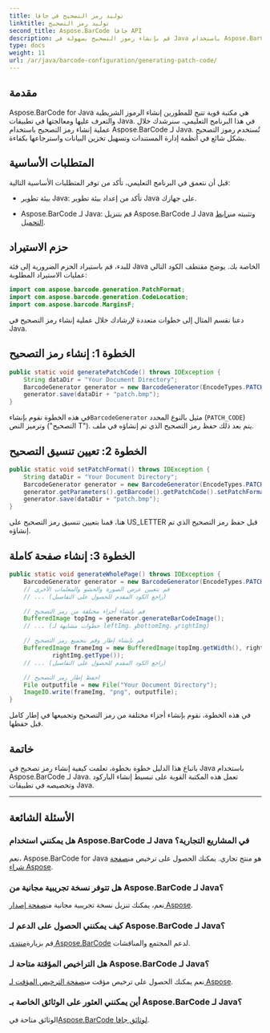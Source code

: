 ```yaml
---
title: توليد رمز التصحيح في جافا
linktitle: توليد رمز التصحيح
second_title: Aspose.BarCode جافا API
description: قم بإنشاء رموز التصحيح بسهولة في Java باستخدام Aspose.BarCode. اتبع دليلنا خطوة بخطوة لإنشاء الباركود بكفاءة.
type: docs
weight: 11
url: /ar/java/barcode-configuration/generating-patch-code/
---
```


## مقدمة

Aspose.BarCode for Java هي مكتبة قوية تتيح للمطورين إنشاء الرموز الشريطية والتعرف عليها ومعالجتها في تطبيقات Java. في هذا البرنامج التعليمي، سنرشدك خلال عملية إنشاء رمز التصحيح باستخدام Aspose.BarCode لـ Java. تُستخدم رموز التصحيح بشكل شائع في أنظمة إدارة المستندات وتسهيل تخزين البيانات واسترجاعها بكفاءة.

## المتطلبات الأساسية

قبل أن نتعمق في البرنامج التعليمي، تأكد من توفر المتطلبات الأساسية التالية:

- بيئة تطوير Java: تأكد من إعداد بيئة تطوير Java على جهازك.

-  Aspose.BarCode لـ Java: قم بتنزيل Aspose.BarCode لـ Java وتثبيته من[رابط التحميل](https://releases.aspose.com/barcode/java/).

## حزم الاستيراد

للبدء، قم باستيراد الحزم الضرورية إلى فئة Java الخاصة بك. يوضح مقتطف الكود التالي عمليات الاستيراد المطلوبة:

```java
import com.aspose.barcode.generation.PatchFormat;
import com.aspose.barcode.generation.CodeLocation;
import com.aspose.barcode.MarginsF;
```

دعنا نقسم المثال إلى خطوات متعددة لإرشادك خلال عملية إنشاء رمز التصحيح في Java.

## الخطوة 1: إنشاء رمز التصحيح

```java
public static void generatePatchCode() throws IOException {
    String dataDir = "Your Document Directory";
    BarcodeGenerator generator = new BarcodeGenerator(EncodeTypes.PATCH_CODE, "Patch T");
    generator.save(dataDir + "patch.bmp");
}
```

 في هذه الخطوة نقوم بإنشاء`BarcodeGenerator` مثيل بالنوع المحدد (`PATCH_CODE`) وترميز النص ("التصحيح T"). يتم بعد ذلك حفظ رمز التصحيح الذي تم إنشاؤه في ملف.

## الخطوة 2: تعيين تنسيق التصحيح

```java
public static void setPatchFormat() throws IOException {
    String dataDir = "Your Document Directory";
    BarcodeGenerator generator = new BarcodeGenerator(EncodeTypes.PATCH_CODE, "Patch T");
    generator.getParameters().getBarcode().getPatchCode().setPatchFormat(PatchFormat.US_LETTER);
    generator.save(dataDir + "patch.bmp");
}
```

هنا، قمنا بتعيين تنسيق رمز التصحيح على US_LETTER قبل حفظ رمز التصحيح الذي تم إنشاؤه.

## الخطوة 3: إنشاء صفحة كاملة

```java
public static void generateWholePage() throws IOException {
    BarcodeGenerator generator = new BarcodeGenerator(EncodeTypes.PATCH_CODE, "Patch T");
    // قم بتعيين عرض الصورة والحشو والمعلمات الأخرى
    // ... (راجع الكود المقدم للحصول على التفاصيل)

    // قم بإنشاء أجزاء مختلفة من رمز التصحيح
    BufferedImage topImg = generator.generateBarCodeImage();
    // ... (خطوات مشابهة لـ leftImg، وbottomImg، وrightImg)

    // قم بإنشاء إطار وقم بتجميع رمز التصحيح
    BufferedImage frameImg = new BufferedImage(topImg.getWidth(), rightImg.getHeight() + 2 * topImg.getHeight(),
            rightImg.getType());
    // ... (راجع الكود المقدم للحصول على التفاصيل)

    // احفظ إطار رمز التصحيح
    File outputfile = new File("Your Document Directory");
    ImageIO.write(frameImg, "png", outputfile);
}
```

في هذه الخطوة، نقوم بإنشاء أجزاء مختلفة من رمز التصحيح وتجميعها في إطار كامل قبل حفظها.

## خاتمة

باتباع هذا الدليل خطوة بخطوة، تعلمت كيفية إنشاء رمز تصحيح في Java باستخدام Aspose.BarCode لـ Java. تعمل هذه المكتبة القوية على تبسيط إنشاء الباركود وتخصيصه في تطبيقات Java.

---

## الأسئلة الشائعة

### هل يمكنني استخدام Aspose.BarCode لـ Java في المشاريع التجارية؟
 نعم، Aspose.BarCode for Java هو منتج تجاري. يمكنك الحصول على ترخيص من[صفحة شراء Aspose](https://purchase.aspose.com/buy).

### هل تتوفر نسخة تجريبية مجانية من Aspose.BarCode لـ Java؟
 نعم، يمكنك تنزيل نسخة تجريبية مجانية من[صفحة إصدار Aspose](https://releases.aspose.com/).

### كيف يمكنني الحصول على الدعم لـ Aspose.BarCode لـ Java؟
 قم بزيارة[منتدى Aspose.BarCode](https://forum.aspose.com/c/barcode/13) لدعم المجتمع والمناقشات.

### هل التراخيص المؤقتة متاحة لـ Aspose.BarCode لـ Java؟
 نعم يمكنك الحصول على ترخيص مؤقت من[صفحة الترخيص المؤقت لـ Aspose](https://purchase.aspose.com/temporary-license/).

### أين يمكنني العثور على الوثائق الخاصة بـ Aspose.BarCode لـ Java؟
 الوثائق متاحة في[Aspose.BarCode لوثائق جافا](https://reference.aspose.com/barcode/java/).
